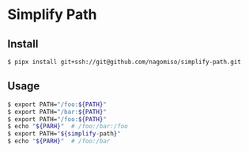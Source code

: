 # Simplify Path
## Install

```console
$ pipx install git+ssh://git@github.com/nagomiso/simplify-path.git
```

## Usage

```bash
$ export PATH="/foo:${PATH}"
$ export PATH="/bar:${PATH}"
$ export PATH="/foo:${PATH}"
$ echo "${PARH}"  # /foo:/bar:/foo
$ export PATH="${simplify-path}"
$ echo "${PARH}"  # /foo:/bar
```

